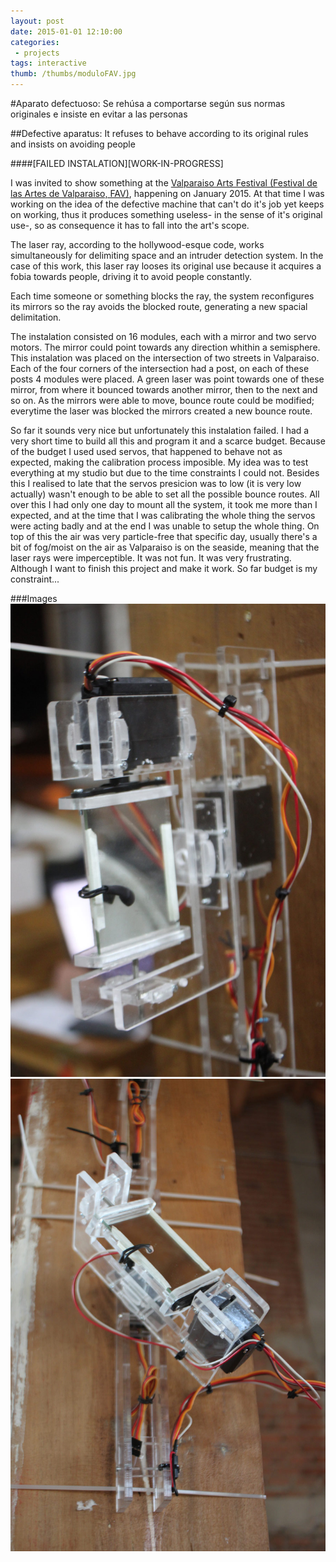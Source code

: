 ```yaml
---
layout: post
date: 2015-01-01 12:10:00
categories:
 - projects
tags: interactive
thumb: /thumbs/moduloFAV.jpg
---
```

#Aparato defectuoso: Se rehúsa a comportarse según sus normas originales e insiste en evitar a las personas

##Defective aparatus: It refuses to behave according to its original rules and insists on avoiding people

####[FAILED INSTALATION][WORK-IN-PROGRESS]

I was invited to show something at the [Valparaiso Arts Festival (Festival de las Artes de Valparaiso, FAV)](http://festivalartesvalpo.cl/actividades/aparato-defectuoso/), happening on January 2015. 
At that time I was working on the idea of the defective machine that can't do it's job yet keeps on working, thus it produces something useless- in the sense of it's original use-, so as consequence it has to fall into the art's scope.

The laser ray, according to the hollywood-esque code, works simultaneously for delimiting space and an intruder detection system. In the case of this work, this laser ray looses its original use because it acquires a fobia towards people, driving it to avoid people constantly.

Each time someone or something blocks the ray, the system reconfigures its mirrors so the ray avoids the blocked route, generating a new spacial delimitation.

The instalation consisted on 16 modules, each with a mirror and two servo motors. The mirror could point towards any direction whithin a semisphere.
This instalation was placed on the intersection of two streets in Valparaiso. Each of the four corners of the intersection had a post, on each of these posts 4 modules were placed. A green laser was point towards one of these mirror, from where it bounced towards another mirror, then to the next and so on. As the mirrors were able to move, bounce route could be modified; everytime the laser was blocked the mirrors created a new bounce route.

So far it sounds very nice but unfortunately this instalation failed. I had a very short time to build all this and program it and a scarce budget.
Because of the budget I used used servos, that happened to behave not as expected, making the calibration process imposible. My idea was to test everything at my studio but due to the time constraints I could not. Besides this I realised to late that the servos presicion was to low (it is very low actually) wasn't enough to be able to set all the possible bounce routes. All over this I had only one day to mount all the system, it took me more than I expected, and at the time that I was calibrating the whole thing the servos were acting badly and at the end I was unable to setup the whole thing. On top of this the air was very particle-free that specific day, usually there's a bit of fog/moist on the air as Valparaiso is on the seaside, meaning that the laser rays were imperceptible.
It was not fun. It was very frustrating. Although I want to finish this project and make it work. So far budget is my constraint...

###Images
![image](/img/modulo1.jpg)
![image](/img/modulo2.jpg)